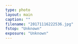 ```yaml
---
type: photo
layout: main
caption: ""
filename: "20171116222536.jpg"
fstop: "Unknown"
exposure: "Unknown"
---
```

